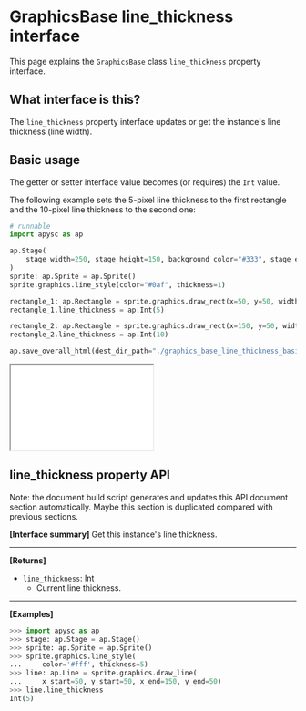 # GraphicsBase line_thickness interface

This page explains the `GraphicsBase` class `line_thickness` property interface.

## What interface is this?

The `line_thickness` property interface updates or get the instance's line thickness (line width).

## Basic usage

The getter or setter interface value becomes (or requires) the `Int` value.

The following example sets the 5-pixel line thickness to the first rectangle and the 10-pixel line thickness to the second one:

```py
# runnable
import apysc as ap

ap.Stage(
    stage_width=250, stage_height=150, background_color="#333", stage_elem_id="stage"
)
sprite: ap.Sprite = ap.Sprite()
sprite.graphics.line_style(color="#0af", thickness=1)

rectangle_1: ap.Rectangle = sprite.graphics.draw_rect(x=50, y=50, width=50, height=50)
rectangle_1.line_thickness = ap.Int(5)

rectangle_2: ap.Rectangle = sprite.graphics.draw_rect(x=150, y=50, width=50, height=50)
rectangle_2.line_thickness = ap.Int(10)

ap.save_overall_html(dest_dir_path="./graphics_base_line_thickness_basic_usage/")
```

<iframe src="static/graphics_base_line_thickness_basic_usage/index.html" width="250" height="150"></iframe>


## line_thickness property API

<!-- Docstring: apysc._display.line_thickness_interface.LineThicknessInterface.line_thickness -->

<span class="inconspicuous-txt">Note: the document build script generates and updates this API document section automatically. Maybe this section is duplicated compared with previous sections.</span>

**[Interface summary]** Get this instance's line thickness.<hr>

**[Returns]**

- `line_thickness`: Int
  - Current line thickness.

<hr>

**[Examples]**

```py
>>> import apysc as ap
>>> stage: ap.Stage = ap.Stage()
>>> sprite: ap.Sprite = ap.Sprite()
>>> sprite.graphics.line_style(
...     color='#fff', thickness=5)
>>> line: ap.Line = sprite.graphics.draw_line(
...     x_start=50, y_start=50, x_end=150, y_end=50)
>>> line.line_thickness
Int(5)
```